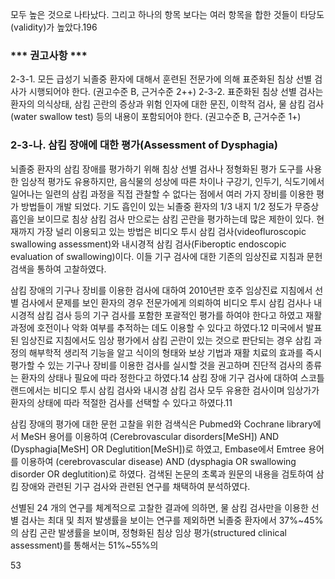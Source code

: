 모두 높은 것으로 나타났다. 그리고 하나의 항목 보다는 여러 항목을 합한 것들이 타당도(validity)가 높았다.196

### *** 권고사항 ***

2-3-1. 모든 급성기 뇌졸중 환자에 대해서 훈련된 전문가에 의해 표준화된 침상 선별 검사가 시행되어야 한다. (권고수준 B, 근거수준 2++)
2-3-2. 표준화된 침상 선별 검사는 환자의 의식상태, 삼킴 곤란의 증상과 위험 인자에 대한 문진, 이학적 검사, 물 삼킴 검사(water swallow test) 등의 내용이 포함되어야 한다. (권고수준 B, 근거수준 1+)

### 2-3-나. 삼킴 장애에 대한 평가(Assessment of Dysphagia)

뇌졸중 환자의 삼킴 장애를 평가하기 위해 침상 선별 검사나 정형화된 평가 도구를 사용한 임상적 평가도 유용하지만, 음식물의 성상에 따른 차이나 구강기, 인두기, 식도기에서 일어나는 일련의 삼킴 과정을 직접 관찰할 수 없다는 점에서 여러 가지 장비를 이용한 평가 방법들이 개발 되었다. 기도 흡인이 있는 뇌졸중 환자의 1/3 내지 1/2 정도가 무증상 흡인을 보이므로 침상 삼킴 검사 만으로는 삼킴 곤란을 평가하는데 많은 제한이 있다. 현재까지 가장 널리 이용되고 있는 방법은 비디오 투시 삼킴 검사(videofluroscopic swallowing assessment)와 내시경적 삼킴 검사(Fiberoptic endoscopic evaluation of swallowing)이다. 이들 기구 검사에 대한 기존의 임상진료 지침과 문헌 검색을 통하여 고찰하였다.

삼킴 장애의 기구나 장비를 이용한 검사에 대하여 2010년판 호주 임상진료 지침에서 선별 검사에서 문제를 보인 환자의 경우 전문가에게 의뢰하여 비디오 투시 삼킴 검사나 내시경적 삼킴 검사 등의 기구 검사를 포함한 포괄적인 평가를 하여야 한다고 하였고 재활 과정에 호전이나 악화 여부를 추적하는 데도 이용할 수 있다고 하였다.12 미국에서 발표된 임상진료 지침에서도 임상 평가에서 삼킴 곤란이 있는 것으로 판단되는 경우 삼킴 과정의 해부학적 생리적 기능을 알고 식이의 형태와 보상 기법과 재활 치료의 효과를 즉시 평가할 수 있는 기구나 장비를 이용한 검사를 실시할 것을 권고하며 진단적 검사의 종류는 환자의 상태나 필요에 따라 정한다고 하였다.14 삼킴 장애 기구 검사에 대하여 스코틀랜드에서는 비디오 투시 삼킴 검사와 내시경 삼킴 검사 모두 유용한 검사이며 임상가가 환자의 상태에 따라 적절한 검사를 선택할 수 있다고 하였다.11

삼킴 장애의 평가에 대한 문헌 고찰을 위한 검색식은 Pubmed와 Cochrane library에서 MeSH 용어를 이용하여 (Cerebrovascular disorders[MeSH]) AND (Dysphagia[MeSH] OR Deglutition[MeSH])로 하였고, Embase에서 Emtree 용어를 이용하여 (cerebrovascular disease) AND (dysphagia OR swallowing disorder OR deglutition)로 하였다. 검색된 논문의 초록과 원문의 내용을 검토하여 삼킴 장애와 관련된 기구 검사와 관련된 연구를 채택하여 분석하였다.

선별된 24 개의 연구를 체계적으로 고찰한 결과에 의하면, 물 삼킴 검사만을 이용한 선별 검사는 최대 및 최저 발생률을 보이는 연구를 제외하면 뇌졸중 환자에서 37%~45%의 삼킴 곤란 발생률을 보이며, 정형화된 침상 임상 평가(structured clinical assessment)를 통해서는 51%~55%의

<PAGE>53